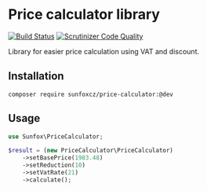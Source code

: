 Price calculator library
===============

[![Build Status](https://travis-ci.org/sunfoxcz/price-calculator.svg?branch=master)](https://travis-ci.org/sunfoxcz/price-calculator)
[![Scrutinizer Code Quality](https://scrutinizer-ci.com/g/sunfoxcz/price-calculator/badges/quality-score.png?b=master)](https://scrutinizer-ci.com/g/sunfoxcz/price-calculator/?branch=master)

Library for easier price calculation using VAT and discount.

Installation
------------

	composer require sunfoxcz/price-calculator:@dev

Usage
-----

```php
use Sunfox\PriceCalculator;

$result = (new PriceCalculator\PriceCalculator)
	->setBasePrice(1983.48)
	->setReduction(10)
	->setVatRate(21)
	->calculate();
```
